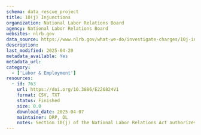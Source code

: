 ```yaml
---
schema: data_rescue_project 
title: 10(j) Injunctions
organization: National Labor Relations Board
agency: National Labor Relations Board
websites: nlrb.gov
data_source: https://www.nlrb.gov/what-we-do/investigate-charges/10j-injunctions
description: 
last_modified: 2025-04-20
metadata_available: Yes
metadata_url: 
category:
  - ['Labor & Employment'] 
resources:
  - id: 763
    url: https://doi.org/10.3886/E226824V1
    format: CSV, TXT
    status: Finished
    size: 0.0
    download_date: 2025-04-07
    maintainer: DRP, DL
    notes: Section 10(j) of the National Labor Relations Act authorizes the National Labor Relations Board to seek temporary injunctions against employers and unions in federal district courts to stop unfair labor practices while the case is being litigated before administrative law judges and the Board. These temporary injunctions are needed to protect the process of collective bargaining and employee rights under the Act, and to ensure that Board decisions will be meaningful. The section was added as part of a set of reforms to the Act in 1947. Over the years, all NLRB General Counsels have made use of this effective enforcement tool, as shown in this chart.The csv contains Authorization Dates, Case Numbers, Case Names, and Injunction Status as of the date collected (2025-04-07). This list is all 10(j) injunction cases authorized by the Board since September 1, 2010.
---
```

